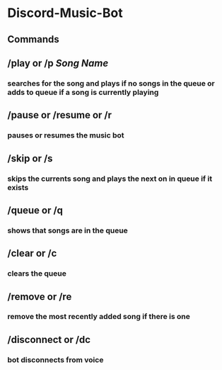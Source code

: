 # Discord-Music-Bot

## **Commands**
## /play or /p _Song Name_ 
###   searches for the song and plays if no songs in the queue or adds to queue if a song is currently playing

## /pause or /resume or /r
###   pauses or resumes the music bot

## /skip or /s
###   skips the currents song and plays the next on in queue if it exists

## /queue or /q
###   shows that songs are in the queue

## /clear or /c
###   clears the queue

## /remove or /re
###   remove the most recently added song if there is one

## /disconnect or /dc
###   bot disconnects from voice
